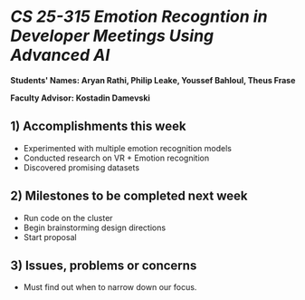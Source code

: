 # *CS 25-315 Emotion Recogntion in Developer Meetings Using Advanced AI*

**Students' Names: Aryan Rathi, Philip Leake, Youssef Bahloul, Theus Frase**

**Faculty Advisor: Kostadin Damevski**

## 1) Accomplishments this week ##
   - Experimented with multiple emotion recognition models
   - Conducted research on VR + Emotion recognition
   - Discovered promising datasets

## 2) Milestones to be completed next week ##
   - Run code on the cluster
   - Begin brainstorming design directions
   - Start proposal

## 3) Issues, problems or concerns ##
   - Must find out when to narrow down our focus.

